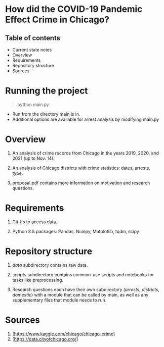 # How did the COVID-19 Pandemic Effect Crime in Chicago?

## Table of contents
*  Current state notes
*  Overview
*  Requirements
*  Repository structure
*  Sources

# Running the project
> python main.py
* Run from the directory main is in.
* Additional options are available for arrest analysis by modifying main.py

# Overview
1. An analysis of crime records from Chicago in the years 2019, 2020, and 2021 (up to Nov. 14).

2. An analysis of Chicago districts with crime statistics: dates, arrests, type.

3. proposal.pdf contains more information on motivation and research questions.

# Requirements
1. Git-lfs to access data.

2. Python 3 & packages: Pandas, Numpy, Matplotlib, tqdm, scipy

# Repository structure
1. *data* subdirectory contains raw data.

2. *scripts* subdirectory contains common-use scripts and notebooks for tasks like preprocessing.

3. Research questions each have their own subdirectory (*arrests*, *districts*, *domestic*) with a module that can be called by main, as well as any supplementary files that module needs to run.

# Sources

1. [https://www.kaggle.com/chicago/chicago-crime]
2. [https://data.cityofchicago.org/]
